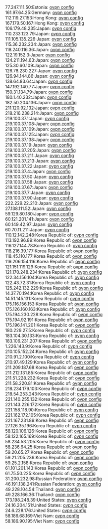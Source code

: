 77.247.111.50:Estonia: [ovpn config](vpn/77_247_111_50.ovpn)  
161.97.64.25:Germany: [ovpn config](vpn/161_97_64_25.ovpn)  
112.119.27.153:Hong Kong: [ovpn config](vpn/112_119_27_153.ovpn)  
167.179.50.167:Hong Kong: [ovpn config](vpn/167_179_50_167.ovpn)  
106.179.48.235:Japan: [ovpn config](vpn/106_179_48_235.ovpn)  
110.233.123.79:Japan: [ovpn config](vpn/110_233_123_79.ovpn)  
111.105.135.226:Japan: [ovpn config](vpn/111_105_135_226.ovpn)  
115.36.232.234:Japan: [ovpn config](vpn/115_36_232_234.ovpn)  
118.240.116.36:Japan: [ovpn config](vpn/118_240_116_36.ovpn)  
122.19.152.3:Japan: [ovpn config](vpn/122_19_152_3.ovpn)  
124.211.194.63:Japan: [ovpn config](vpn/124_211_194_63.ovpn)  
125.30.60.109:Japan: [ovpn config](vpn/125_30_60_109.ovpn)  
126.78.230.227:Japan: [ovpn config](vpn/126_78_230_227.ovpn)  
126.94.144.86:Japan: [ovpn config](vpn/126_94_144_86.ovpn)  
138.64.83.64:Japan: [ovpn config](vpn/138_64_83_64.ovpn)  
147.192.140.77:Japan: [ovpn config](vpn/147_192_140_77.ovpn)  
150.31.134.79:Japan: [ovpn config](vpn/150_31_134_79.ovpn)  
180.1.40.232:Japan: [ovpn config](vpn/180_1_40_232.ovpn)  
182.50.204.136:Japan: [ovpn config](vpn/182_50_204_136.ovpn)  
211.120.92.132:Japan: [ovpn config](vpn/211_120_92_132.ovpn)  
218.216.238.214:Japan: [ovpn config](vpn/218_216_238_214.ovpn)  
219.100.37.1:Japan: [ovpn config](vpn/219_100_37_1.ovpn)  
219.100.37.108:Japan: [ovpn config](vpn/219_100_37_108.ovpn)  
219.100.37.109:Japan: [ovpn config](vpn/219_100_37_109.ovpn)  
219.100.37.125:Japan: [ovpn config](vpn/219_100_37_125.ovpn)  
219.100.37.138:Japan: [ovpn config](vpn/219_100_37_138.ovpn)  
219.100.37.19:Japan: [ovpn config](vpn/219_100_37_19.ovpn)  
219.100.37.205:Japan: [ovpn config](vpn/219_100_37_205.ovpn)  
219.100.37.211:Japan: [ovpn config](vpn/219_100_37_211.ovpn)  
219.100.37.213:Japan: [ovpn config](vpn/219_100_37_213.ovpn)  
219.100.37.22:Japan: [ovpn config](vpn/219_100_37_22.ovpn)  
219.100.37.4:Japan: [ovpn config](vpn/219_100_37_4.ovpn)  
219.100.37.50:Japan: [ovpn config](vpn/219_100_37_50.ovpn)  
219.100.37.58:Japan: [ovpn config](vpn/219_100_37_58.ovpn)  
219.100.37.67:Japan: [ovpn config](vpn/219_100_37_67.ovpn)  
219.100.37.7:Japan: [ovpn config](vpn/219_100_37_7.ovpn)  
219.100.37.90:Japan: [ovpn config](vpn/219_100_37_90.ovpn)  
222.229.22.210:Japan: [ovpn config](vpn/222_229_22_210.ovpn)  
27.138.111.52:Japan: [ovpn config](vpn/27_138_111_52.ovpn)  
59.129.80.180:Japan: [ovpn config](vpn/59_129_80_180.ovpn)  
60.121.201.141:Japan: [ovpn config](vpn/60_121_201_141.ovpn)  
60.149.42.97:Japan: [ovpn config](vpn/60_149_42_97.ovpn)  
60.70.11.211:Japan: [ovpn config](vpn/60_70_11_211.ovpn)  
110.12.142.248:Korea Republic of: [ovpn config](vpn/110_12_142_248.ovpn)  
113.192.96.89:Korea Republic of: [ovpn config](vpn/113_192_96_89.ovpn)  
116.127.144.78:Korea Republic of: [ovpn config](vpn/116_127_144_78.ovpn)  
118.216.39.177:Korea Republic of: [ovpn config](vpn/118_216_39_177.ovpn)  
118.45.110.177:Korea Republic of: [ovpn config](vpn/118_45_110_177.ovpn)  
119.206.154.116:Korea Republic of: [ovpn config](vpn/119_206_154_116.ovpn)  
121.151.119.129:Korea Republic of: [ovpn config](vpn/121_151_119_129.ovpn)  
121.170.248.234:Korea Republic of: [ovpn config](vpn/121_170_248_234.ovpn)  
122.34.156.104:Korea Republic of: [ovpn config](vpn/122_34_156_104.ovpn)  
122.43.72.31:Korea Republic of: [ovpn config](vpn/122_43_72_31.ovpn)  
125.242.132.229:Korea Republic of: [ovpn config](vpn/125_242_132_229.ovpn)  
14.37.70.194:Korea Republic of: [ovpn config](vpn/14_37_70_194.ovpn)  
14.51.145.131:Korea Republic of: [ovpn config](vpn/14_51_145_131.ovpn)  
175.116.156.153:Korea Republic of: [ovpn config](vpn/175_116_156_153.ovpn)  
175.126.160.163:Korea Republic of: [ovpn config](vpn/175_126_160_163.ovpn)  
175.194.230.228:Korea Republic of: [ovpn config](vpn/175_194_230_228.ovpn)  
175.194.92.191:Korea Republic of: [ovpn config](vpn/175_194_92_191.ovpn)  
175.196.141.201:Korea Republic of: [ovpn config](vpn/175_196_141_201.ovpn)  
180.229.27.5:Korea Republic of: [ovpn config](vpn/180_229_27_5.ovpn)  
183.104.30.133:Korea Republic of: [ovpn config](vpn/183_104_30_133.ovpn)  
183.106.231.207:Korea Republic of: [ovpn config](vpn/183_106_231_207.ovpn)  
1.226.143.9:Korea Republic of: [ovpn config](vpn/1_226_143_9.ovpn)  
210.105.152.24:Korea Republic of: [ovpn config](vpn/210_105_152_24.ovpn)  
210.91.2.100:Korea Republic of: [ovpn config](vpn/210_91_2_100.ovpn)  
210.97.49.129:Korea Republic of: [ovpn config](vpn/210_97_49_129.ovpn)  
211.209.187.68:Korea Republic of: [ovpn config](vpn/211_209_187_68.ovpn)  
211.212.131.85:Korea Republic of: [ovpn config](vpn/211_212_131_85.ovpn)  
211.51.228.232:Korea Republic of: [ovpn config](vpn/211_51_228_232.ovpn)  
211.58.220.81:Korea Republic of: [ovpn config](vpn/211_58_220_81.ovpn)  
218.234.179.103:Korea Republic of: [ovpn config](vpn/218_234_179_103.ovpn)  
218.54.253.243:Korea Republic of: [ovpn config](vpn/218_54_253_243.ovpn)  
221.140.255.132:Korea Republic of: [ovpn config](vpn/221_140_255_132.ovpn)  
221.143.226.172:Korea Republic of: [ovpn config](vpn/221_143_226_172.ovpn)  
221.158.118.90:Korea Republic of: [ovpn config](vpn/221_158_118_90.ovpn)  
221.162.172.105:Korea Republic of: [ovpn config](vpn/221_162_172_105.ovpn)  
221.167.231.89:Korea Republic of: [ovpn config](vpn/221_167_231_89.ovpn)  
27.126.35.196:Korea Republic of: [ovpn config](vpn/27_126_35_196.ovpn)  
58.120.106.126:Korea Republic of: [ovpn config](vpn/58_120_106_126.ovpn)  
58.122.165.169:Korea Republic of: [ovpn config](vpn/58_122_165_169.ovpn)  
58.234.53.205:Korea Republic of: [ovpn config](vpn/58_234_53_205.ovpn)  
58.236.64.25:Korea Republic of: [ovpn config](vpn/58_236_64_25.ovpn)  
59.20.65.27:Korea Republic of: [ovpn config](vpn/59_20_65_27.ovpn)  
59.21.205.236:Korea Republic of: [ovpn config](vpn/59_21_205_236.ovpn)  
59.25.2.158:Korea Republic of: [ovpn config](vpn/59_25_2_158.ovpn)  
61.101.201.143:Korea Republic of: [ovpn config](vpn/61_101_201_143.ovpn)  
61.75.50.225:Korea Republic of: [ovpn config](vpn/61_75_50_225.ovpn)  
31.200.232.98:Russian Federation: [ovpn config](vpn/31_200_232_98.ovpn)  
46.191.138.241:Russian Federation: [ovpn config](vpn/46_191_138_241.ovpn)  
49.228.104.54:Thailand: [ovpn config](vpn/49_228_104_54.ovpn)  
49.228.166.36:Thailand: [ovpn config](vpn/49_228_166_36.ovpn)  
173.198.248.39:United States: [ovpn config](vpn/173_198_248_39.ovpn)  
24.16.204.151:United States: [ovpn config](vpn/24_16_204_151.ovpn)  
24.6.228.176:United States: [ovpn config](vpn/24_6_228_176.ovpn)  
58.186.68.169:Viet Nam: [ovpn config](vpn/58_186_68_169.ovpn)  
58.186.90.195:Viet Nam: [ovpn config](vpn/58_186_90_195.ovpn)  
